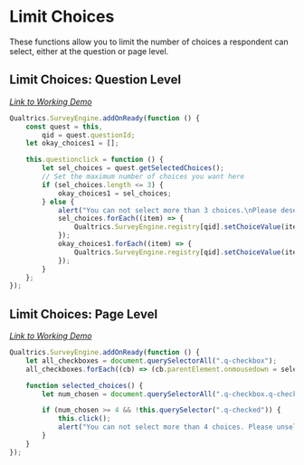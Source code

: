 # Limit Choices

These functions allow you to limit the number of choices a respondent can select, either at the question or page level.

## Limit Choices: Question Level

<a href="https://iima.au1.qualtrics.com/jfe/preview/SV_8HBDY4VRJnFn40J/BL_bqnEHewmrz1NnvL?Q_SurveyVersionID=current" target="_blank"><i> Link to Working Demo</i></a>

```js
Qualtrics.SurveyEngine.addOnReady(function () {
	const quest = this,
		qid = quest.questionId;
	let okay_choices1 = [];

	this.questionclick = function () {
		let sel_choices = quest.getSelectedChoices();
		// Set the maximum number of choices you want here
		if (sel_choices.length <= 3) {
			okay_choices1 = sel_choices;
		} else {
			alert("You can not select more than 3 choices.\nPlease deselect to select another.");
			sel_choices.forEach((item) => {
				Qualtrics.SurveyEngine.registry[qid].setChoiceValue(item, false);
			});
			okay_choices1.forEach((item) => {
				Qualtrics.SurveyEngine.registry[qid].setChoiceValue(item, true);
			});
		}
	};
});
```

## Limit Choices: Page Level

<a href="https://iima.au1.qualtrics.com/jfe/preview/SV_8HBDY4VRJnFn40J/BL_byjlkRkwlsym0nP?Q_SurveyVersionID=current" target="_blank"><i> Link to Working Demo</i></a>

```js
Qualtrics.SurveyEngine.addOnReady(function () {
	let all_checkboxes = document.querySelectorAll(".q-checkbox");
	all_checkboxes.forEach((cb) => (cb.parentElement.onmousedown = selected_choices));

	function selected_choices() {
		let num_chosen = document.querySelectorAll(".q-checkbox.q-checked").length;

		if (num_chosen >= 4 && !this.querySelector(".q-checked")) {
			this.click();
			alert("You can not select more than 4 choices. Please unselect one to select another");
		}
	}
});
```
